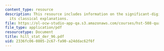 ```yaml
---
content_type: resource
description: This resource includes information on the significant-digit law, and
  its classical explanations.
file: https://ol-ocw-studio-app-qa.s3.amazonaws.com/courses/hst-508-quantitative-genomics-fall-2005/2336fc0608052c67fa90a24ddac62f6f_hill_stat_der_96.pdf
file_type: application/pdf
resourcetype: Document
title: hill_stat_der_96.pdf
uid: 2336fc06-0805-2c67-fa90-a24ddac62f6f
---
```

